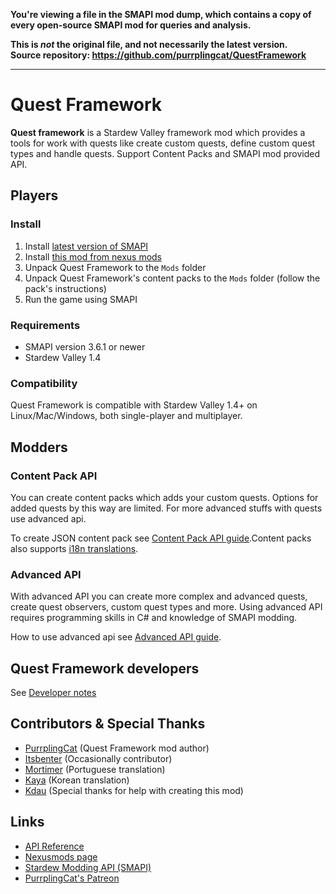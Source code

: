 **You're viewing a file in the SMAPI mod dump, which contains a copy of every open-source SMAPI mod
for queries and analysis.**

**This is _not_ the original file, and not necessarily the latest version.**  
**Source repository: https://github.com/purrplingcat/QuestFramework**

----

# Quest Framework

**Quest framework** is a Stardew Valley framework mod which provides a tools for work with quests like create custom quests, define custom quest types and handle quests. Support Content Packs and SMAPI mod provided API.

## Players

### Install

1. Install [latest version of SMAPI](https://smapi.io)
2. Install [this mod from nexus mods](https://www.nexusmods.com/stardewvalley/mods/6414)
3. Unpack Quest Framework to the `Mods` folder
4. Unpack Quest Framework's content packs to the `Mods` folder (follow the pack's instructions)
5. Run the game using SMAPI

### Requirements

- SMAPI version 3.6.1 or newer
- Stardew Valley 1.4

### Compatibility

Quest Framework is compatible with Stardew Valley 1.4+ on Linux/Mac/Windows, both single-player and multiplayer.

## Modders

### Content Pack API

You can create content packs which adds your custom quests. Options for added quests by this way are limited. For more advanced stuffs with quests use advanced api.

To create JSON content pack see [Content Pack API guide](docs/content-pack-guide.md).Content packs also supports [i18n translations](docs/translations.md).

### Advanced API

With advanced API you can create more complex and advanced quests, create quest observers, custom quest types and more. Using advanced API requires programming skills in C# and knowledge of SMAPI modding.

How to use advanced api see [Advanced API guide](docs/advanced-api-guide.md).

## Quest Framework developers

See [Developer notes](docs/developer-notes.md)

## Contributors & Special Thanks

- [PurrplingCat](https://www.nexusmods.com/users/68185132) (Quest Framework mod author)
- [Itsbenter](https://www.nexusmods.com/stardewvalley/users/41011220) (Occasionally contributor)
- [Mortimer](https://www.nexusmods.com/stardewvalley/users/68848663) (Portuguese translation)
- [Kaya](https://www.nexusmods.com/stardewvalley/users/48693548) (Korean translation)
- [Kdau](https://www.nexusmods.com/stardewvalley/users/80928528) (Special thanks for help with creating this mod)

## Links

- [API Reference](https://questframework.purrplingcat.com/api/QuestFramework.html)
- [Nexusmods page](https://www.nexusmods.com/stardewvalley/mods/6414)
- [Stardew Modding API (SMAPI)](https://smapi.io)
- [PurrplingCat's Patreon](https://www.patreon.com/purrplingcat)
